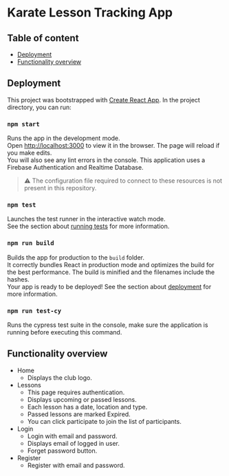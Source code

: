 # Karate Lesson Tracking App

## Table of content

- [Deployment](#Deployment)
- [Functionality overview](#Functionality-overview)

## Deployment

This project was bootstrapped with [Create React App](https://github.com/facebook/create-react-app).
In the project directory, you can run:

### `npm start`

Runs the app in the development mode.\
Open [http://localhost:3000](http://localhost:3000) to view it in the browser.
The page will reload if you make edits.\
You will also see any lint errors in the console.
This application uses a Firebase Authentication and Realtime Database.

> ⚠ The configuration file required to connect to these resources is not present in this repository.

### `npm test`

Launches the test runner in the interactive watch mode.\
See the section about [running tests](https://facebook.github.io/create-react-app/docs/running-tests) for more information.

### `npm run build`

Builds the app for production to the `build` folder.\
It correctly bundles React in production mode and optimizes the build for the best performance.
The build is minified and the filenames include the hashes.\
Your app is ready to be deployed!
See the section about [deployment](https://facebook.github.io/create-react-app/docs/deployment) for more information.

### `npm run test-cy`

Runs the cypress test suite in the console, make sure the application is running before executing this command.

## Functionality overview

- Home
  - Displays the club logo.
- Lessons
  - This page requires authentication.
  - Displays upcoming or passed lessons.
  - Each lesson has a date, location and type.
  - Passed lessons are marked Expired.
  - You can click participate to join the list of participants.
- Login
  - Login with email and password.
  - Displays email of logged in user.
  - Forget password button.
- Register
  - Register with email and password.
